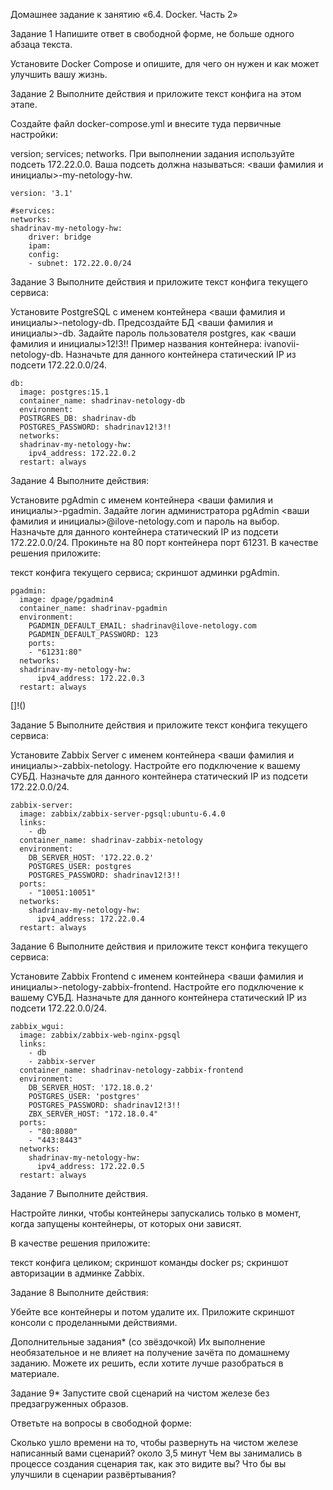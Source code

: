 Домашнее задание к занятию «6.4. Docker. Часть 2»

Задание 1
Напишите ответ в свободной форме, не больше одного абзаца текста.

Установите Docker Compose и опишите, для чего он нужен и как может улучшить вашу жизнь.

Задание 2
Выполните действия и приложите текст конфига на этом этапе.

Создайте файл docker-compose.yml и внесите туда первичные настройки:

version;
services;
networks.
При выполнении задания используйте подсеть 172.22.0.0. Ваша подсеть должна называться: <ваши фамилия и инициалы>-my-netology-hw.

    version: '3.1'

    #services:
    networks:  
    shadrinav-my-netology-hw:    
        driver: bridge    
        ipam:      
        config:      
        - subnet: 172.22.0.0/24

Задание 3
Выполните действия и приложите текст конфига текущего сервиса:

Установите PostgreSQL с именем контейнера <ваши фамилия и инициалы>-netology-db.
Предсоздайте БД <ваши фамилия и инициалы>-db.
Задайте пароль пользователя postgres, как <ваши фамилия и инициалы>12!3!!
Пример названия контейнера: ivanovii-netology-db.
Назначьте для данного контейнера статический IP из подсети 172.22.0.0/24.

    db:
      image: postgres:15.1
      container_name: shadrinav-netology-db 
      environment:
      POSTRGRES_DB: shadrinav-db
      POSTGRES_PASSWORD: shadrinav12!3!!
      networks:      
      shadrinav-my-netology-hw:        
        ipv4_address: 172.22.0.2    
      restart: always

Задание 4
Выполните действия:

Установите pgAdmin с именем контейнера <ваши фамилия и инициалы>-pgadmin.
Задайте логин администратора pgAdmin <ваши фамилия и инициалы>@ilove-netology.com и пароль на выбор.
Назначьте для данного контейнера статический IP из подсети 172.22.0.0/24.
Прокиньте на 80 порт контейнера порт 61231.
В качестве решения приложите:

текст конфига текущего сервиса;
скриншот админки pgAdmin.

    pgadmin:
      image: dpage/pgadmin4
      container_name: shadrinav-pgadmin
      environment:
        PGADMIN_DEFAULT_EMAIL: shadrinav@ilove-netology.com
        PGADMIN_DEFAULT_PASSWORD: 123
        ports:
        - "61231:80"
      networks:
      shadrinav-my-netology-hw:
          ipv4_address: 172.22.0.3
      restart: always

[]!()

Задание 5
Выполните действия и приложите текст конфига текущего сервиса:

Установите Zabbix Server с именем контейнера <ваши фамилия и инициалы>-zabbix-netology.
Настройте его подключение к вашему СУБД.
Назначьте для данного контейнера статический IP из подсети 172.22.0.0/24.

    zabbix-server:
      image: zabbix/zabbix-server-pgsql:ubuntu-6.4.0
      links:
        - db
      container_name: shadrinav-zabbix-netology
      environment:
        DB_SERVER_HOST: '172.22.0.2'
        POSTGRES_USER: postgres
        POSTGRES_PASSWORD: shadrinav12!3!!
      ports:
        - "10051:10051"
      networks:
        shadrinav-my-netology-hw:
          ipv4_address: 172.22.0.4
      restart: always 

Задание 6
Выполните действия и приложите текст конфига текущего сервиса:

Установите Zabbix Frontend с именем контейнера <ваши фамилия и инициалы>-netology-zabbix-frontend.
Настройте его подключение к вашему СУБД.
Назначьте для данного контейнера статический IP из подсети 172.22.0.0/24.

    zabbix_wgui:
      image: zabbix/zabbix-web-nginx-pgsql
      links:
        - db
        - zabbix-server
      container_name: shadrinav-netology-zabbix-frontend
      environment:
        DB_SERVER_HOST: '172.18.0.2'
        POSTGRES_USER: 'postgres'
        POSTGRES_PASSWORD: shadrinav12!3!!
        ZBX_SERVER_HOST: "172.18.0.4"
      ports:
        - "80:8080"
        - "443:8443"
      networks:
        shadrinav-my-netology-hw:
          ipv4_address: 172.22.0.5
      restart: always

Задание 7
Выполните действия.

Настройте линки, чтобы контейнеры запускались только в момент, когда запущены контейнеры, от которых они зависят.

В качестве решения приложите:

текст конфига целиком;
скриншот команды docker ps;
скриншот авторизации в админке Zabbix.



Задание 8
Выполните действия:

Убейте все контейнеры и потом удалите их.
Приложите скриншот консоли с проделанными действиями.


Дополнительные задания* (со звёздочкой)
Их выполнение необязательное и не влияет на получение зачёта по домашнему заданию. Можете их решить, если хотите лучше разобраться в материале.

Задание 9*
Запустите свой сценарий на чистом железе без предзагруженных образов.

Ответьте на вопросы в свободной форме:

Сколько ушло времени на то, чтобы развернуть на чистом железе написанный вами сценарий?
около 3,5 минут
Чем вы занимались в процессе создания сценария так, как это видите вы?
Что бы вы улучшили в сценарии развёртывания?